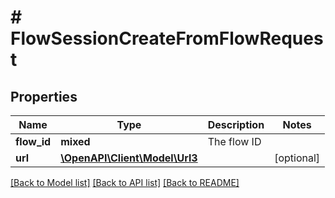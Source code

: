 # # FlowSessionCreateFromFlowRequest

## Properties

Name | Type | Description | Notes
------------ | ------------- | ------------- | -------------
**flow_id** | **mixed** | The flow ID |
**url** | [**\OpenAPI\Client\Model\Url3**](Url3.md) |  | [optional]

[[Back to Model list]](../../README.md#models) [[Back to API list]](../../README.md#endpoints) [[Back to README]](../../README.md)
